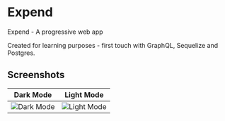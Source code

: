 # Expend
Expend - A progressive web app

Created for learning purposes - first touch with GraphQL, Sequelize and Postgres.

## Screenshots
|                   Dark Mode                   |                   Light Mode                   |
| :-------------------------------------------: | :--------------------------------------------: |
| ![Dark Mode](https://i.imgur.com/SEahJMW.png) | ![Light Mode](https://i.imgur.com/YNS1IdB.png) |
